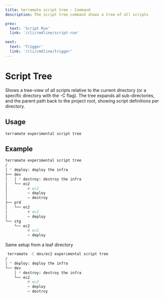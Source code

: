 ```yaml
---
title: terramate script tree - Command
description: The script tree command shows a tree of all scripts

prev:
  text: 'Script Run'
  link: '/cli/cmdline/script-run'

next:
  text: 'Trigger'
  link: '/cli/cmdline/trigger'
---
```


# Script Tree

Shows a tree-view of all scripts relative to the current directory (or a specific directory with the -C flag). The tree expands all sub-directories, and the parent path back to the project root, showing script definitions per directory.

## Usage

`terramate experimental script tree`

## Example

```bash
terramate experimental script tree
/
│ * deploy: deploy the infra
├── dev
│   │ * destroy: destroy the infra
│   └── ec2
│         # ec2
│         ~ deploy
│         ~ destroy
├── prd
│   └── ec2
│         # ec2
│         ~ deploy
└── stg
    └── ec2
          # ec2
          ~ deploy
```

Same setup from a leaf directory

```bash
 terramate -C dev/ec2 experimental script tree
/
│ * deploy: deploy the infra
└── dev
    │ * destroy: destroy the infra
    └── ec2
          # ec2
          ~ deploy
          ~ destroy
```
